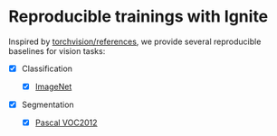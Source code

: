# Reproducible trainings with Ignite

Inspired by [torchvision/references](https://github.com/pytorch/vision/tree/master/references), we provide several
reproducible baselines for vision tasks:

- [x] Classification

  - [x] [ImageNet](classification/imagenet)

- [x] Segmentation
  - [x] [Pascal VOC2012](segmentation/pascal_voc2012)
